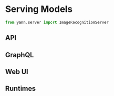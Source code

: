 # Serving Models

```python
from yann.server import ImageRecognitionServer

```

## API


## GraphQL


## Web UI



## Runtimes